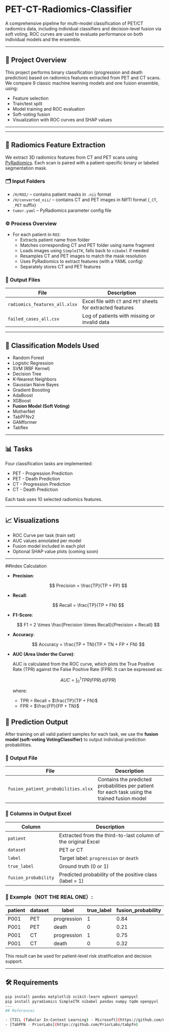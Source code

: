 # PET-CT-Radiomics-Classifier
A comprehensive pipeline for multi-model classification of PET/CT radiomics data, including individual classifiers and decision-level fusion via soft voting. ROC curves are used to evaluate performance on both individual models and the ensemble.

---

## 📌 Project Overview

This project performs binary classification (progression and death prediction) based on radiomics features extracted from PET and CT scans. We compare 9 classic machine learning models and one fusion ensemble, using:

- Feature selection
- Train/test split
- Model training and ROC evaluation
- Soft-voting fusion
- Visualization with ROC curves and SHAP values
---

---

## 🧬 Radiomics Feature Extraction

We extract 3D radiomics features from CT and PET scans using [PyRadiomics](https://github.com/AIM-Harvard/pyradiomics). Each scan is paired with a patient-specific binary or labeled segmentation mask.

### 🗂 Input Folders

- `/H/ROI/` – contains patient masks in `.nii` format
- `/H/converted_nii/` – contains CT and PET images in NIfTI format (`_CT`, `_PET` suffix)
- `tumor.yaml` – PyRadiomics parameter config file

### ⚙️ Process Overview

- For each patient in `ROI`:
  - Extracts patient name from folder
  - Matches corresponding CT and PET folder using name fragment
  - Loads images using `SimpleITK`, falls back to `nibabel` if needed
  - Resamples CT and PET images to match the mask resolution
  - Uses PyRadiomics to extract features (with a YAML config)
  - Separately stores CT and PET features

### 📁 Output Files

| File | Description |
|------|-------------|
| `radiomics_features_all.xlsx` | Excel file with `CT` and `PET` sheets for extracted features |
| `failed_cases_all.csv`        | Log of patients with missing or invalid data |


---

## 🧪 Classification Models Used

- Random Forest  
- Logistic Regression  
- SVM (RBF Kernel)  
- Decision Tree  
- K-Nearest Neighbors  
- Gaussian Naive Bayes  
- Gradient Boosting  
- AdaBoost  
- XGBoost  
- **Fusion Model (Soft Voting)**
- MotherNet
- TabPFNv2
- GAMformer
- Tabflex

---

## 📊 Tasks

Four classification tasks are implemented:

- PET - Progression Prediction  
- PET - Death Prediction  
- CT - Progression Prediction  
- CT - Death Prediction  

Each task uses 10 selected radiomics features.

---

## 📈 Visualizations

- ROC Curve per task (train set)  
- AUC values annotated per model  
- Fusion model included in each plot  
- Optional SHAP value plots (coming soon)

---

##Index Calculation
- **Precision**:

  $$
  Precision = \frac{TP}{TP + FP}
  $$

- **Recall**:

  $$
  Recall = \frac{TP}{TP + FN}
  $$

- **F1-Score**:

  $$
  F1 = 2 \times \frac{Precision \times Recall}{Precision + Recall}
  $$

- **Accuracy**:

  $$
  Accuracy = \frac{TP + TN}{TP + TN + FP + FN}
  $$

- **AUC (Area Under the Curve)**:

  AUC is calculated from the ROC curve, which plots the True Positive Rate (TPR) against the False Positive Rate (FPR). It can be expressed as:

  $$
  AUC = \int_{0}^{1} TPR(FPR) \, d(FPR)
  $$

  where:
  - TPR = Recall = $\frac{TP}{TP + FN}$
  - FPR = $\frac{FP}{FP + TN}$



## 🎯 Prediction Output

After training on all valid patient samples for each task, we use the **fusion model (soft-voting VotingClassifier)** to output individual prediction probabilities.

### 📄 Output File

| File                                | Description                                         |
|-------------------------------------|-----------------------------------------------------|
| `fusion_patient_probabilities.xlsx` | Contains the predicted probabilities per patient for each task using the trained fusion model |

### 📑 Columns in Output Excel

| Column             | Description                                                   |
|--------------------|---------------------------------------------------------------|
| `patient`          | Extracted from the third-to-last column of the original Excel |
| `dataset`          | PET or CT                                                     |
| `label`            | Target label: `progression` or `death`                        |
| `true_label`       | Ground truth (0 or 1)                                          |
| `fusion_probability` | Predicted probability of the positive class (label = 1)     |

### 🧪 Example（NOT THE REAL ONE）:

| patient | dataset | label       | true_label | fusion_probability |
|---------|---------|-------------|------------|---------------------|
| P001    | PET     | progression | 1          | 0.84                |
| P001    | PET     | death       | 0          | 0.21                |
| P001    | CT      | progression | 1          | 0.75                |
| P001    | CT      | death       | 0          | 0.32                |

This result can be used for patient-level risk stratification and decision support.

---
## 🛠 Requirements

```bash
pip install pandas matplotlib scikit-learn xgboost openpyxl
pip install pyradiomics SimpleITK nibabel pandas numpy tqdm openpyxl
---
## References

- [TICL (Tabular In-Context Learning) - Microsoft](https://github.com/microsoft/ticl)
- [TabPFN - PriorLabs](https://github.com/PriorLabs/tabpfn)


